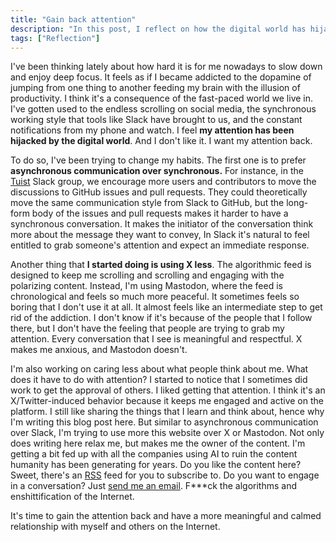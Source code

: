 ```yaml
---
title: "Gain back attention"
description: "In this post, I reflect on how the digital world has hijacked my attention and what I'm doing to gain it back."
tags: ["Reflection"]
---
```


I've been thinking lately about how hard it is for me nowadays to slow down and enjoy deep focus.
It feels as if I became addicted to the dopamine of jumping from one thing to another feeding my brain with the illusion of productivity.
I think it's a consequence of the fast-paced world we live in.
I've gotten used to the endless scrolling on social media,
the synchronous working style that tools like Slack have brought to us,
and the constant notifications from my phone and watch.
I feel **my attention has been hijacked by the digital world**.
And I don't like it. I want my attention back.

To do so, I've been trying to change my habits.
The first one is to prefer **asynchronous communication over synchronous.**
For instance,
in the [Tuist](https://tuist.io) Slack group, we encourage more users and contributors to move the discussions to GitHub issues and pull requests.
They could theoretically move the same communication style from Slack to GitHub,
but the long-form body of the issues and pull requests makes it harder to have a synchronous conversation.
It makes the initiator of the conversation think more about the message they want to convey,
In Slack it's natural to feel entitled to grab someone's attention and expect an immediate response.

Another thing that **I started doing is using X less**.
The algorithmic feed is designed to keep me scrolling and scrolling and engaging with the polarizing content.
Instead, I'm using Mastodon, where the feed is chronological and feels so much more peaceful.
It sometimes feels so boring that I don't use it at all.
It almost feels like an intermediate step to get rid of the addiction.
I don't know if it's because of the people that I follow there, but I don't have the feeling that people are trying to grab my attention.
Every conversation that I see is meaningful and respectful.
X makes me anxious, and Mastodon doesn't.

I'm also working on caring less about what people think about me.
What does it have to do with attention?
I started to notice that I sometimes did work to get the approval of others.
I liked getting that attention.
I think it's an X/Twitter-induced behavior because it keeps me engaged and active on the platform.
I still like sharing the things that I learn and think about,
hence why I'm writing this blog post here.
But similar to asynchronous communication over Slack,
I'm trying to use more this website over X or Mastodon.
Not only does writing here relax me, but makes me the owner of the content.
I'm getting a bit fed up with all the companies using AI to ruin the content humanity has been generating for years.
Do you like the content here?
Sweet, there's an [RSS](https://en.wikipedia.org/wiki/RSS) feed for you to subscribe to.
Do you want to engage in a conversation?
Just [send me an email](mailto:hola@pepicrft.me).
F***ck the algorithms and enshittification of the Internet.

It's time to gain the attention back and have a more meaningful and calmed relationship with myself and others on the Internet.
